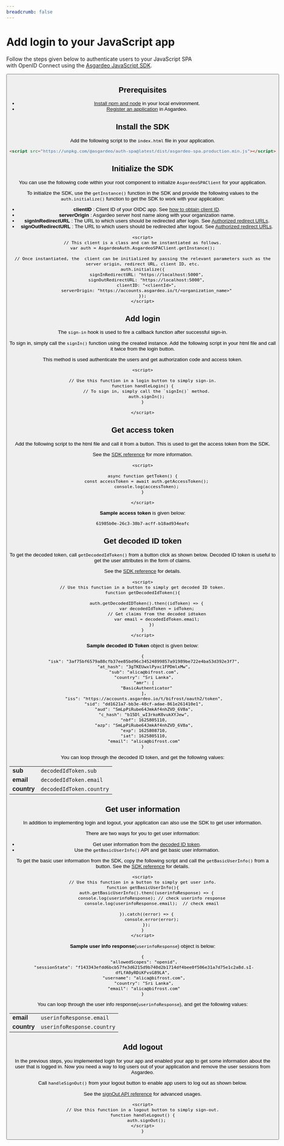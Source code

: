 ```yaml
---
breadcrumb: false
---
```


# Add login to your JavaScript app

Follow the steps given below to authenticate users to your JavaScript SPA with OpenID Connect using the [Asgardeo JavaScript SDK](https://github.com/asgardeo/asgardeo-auth-spa-sdk/blob/main/README.md).

<Button
   buttonType='grey-outlined-icon'
   buttonText='Try out the sample app'
   startIconPath='images/technologies/javascript-logo.svg'
   buttonPath='/quickstarts/qsg-spa-javascript'
/>

## Prerequisites
- [Install npm and node](https://www.npmjs.com/get-npm) in your local environment.
- <a href ="/guides/applications/spa/register-app">Register an application</a> in Asgardeo.

## Install the SDK

Add the following script to the `index.html` file in your application.

``` html
<script src="https://unpkg.com/@asgardeo/auth-spa@latest/dist/asgardeo-spa.production.min.js"></script>
```

## Initialize the SDK

You can use the following code within your root component to initialize `AsgardeoSPAClient` for your application.

To initialize the SDK, use the `getInstance()` function in the SDK and provide the following values to the `auth.initialize()` function to get the SDK to work with your application:
- **clientID** : Client ID of your OIDC app. See <a href="/guides/applications/spa/configure-login/#obtain-client-id-of-the-app">how to obtain client ID</a>.
- **serverOrigin** : Asgardeo server host name along with your organization name.
- **signInRedirectURL** : The URL to which users should be redirected after login. See <a href="/guides/applications/spa/oidc-settings/#authorized-redirect-urls">Authorized redirect URLs</a>.
- **signOutRedirectURL** : The URL to which users should be redirected after logout. See <a href="/guides/applications/spa/oidc-settings/#authorized-redirect-urls">Authorized redirect URLs</a>.

```
<script>
// This client is a class and can be instantiated as follows.
var auth = AsgardeoAuth.AsgardeoSPAClient.getInstance();

// Once instantiated, the  client can be initialized by passing the relevant parameters such as the server origin, redirect URL, client ID, etc.
auth.initialize({
   signInRedirectURL: "https://localhost:5000",
   signOutRedirectURL: "https://localhost:5000",
   clientID: "<clientId>",
   serverOrigin: "https://accounts.asgardeo.io/t/<organization_name>"
});
</script>
```

## Add login

The `sign-in` hook is used to fire a callback function after successful sign-in.

To sign in, simply call the `signIn()` function using the created instance. Add the following script in your html file and call it twice from the login button.

This method is used authenticate the users and get authorization code and access token.

```
<script>

// Use this function in a login button to simply sign-in.
function handleLogin() {
   // To sign in, simply call the `signIn()` method.
   auth.signIn();
}

</script>
```

## Get access token

Add the following script to the html file and call it from a button. This is used to get the access token from the SDK. 

See the [SDK reference](https://github.com/asgardeo/asgardeo-auth-js-sdk#getAccessToken) for more information.


```
<script>

async function getToken() {
   const accessToken = await auth.getAccessToken();
   console.log(accessToken);
}

</script>
```

**Sample access token** is given below:
```
61985b0e-26c3-38b7-acff-b18ad934eafc
```

## Get decoded ID token

To get the decoded token, call `getDecodedIdToken()` from a button click as shown below. Decoded ID token is useful to get the user attributes in the form of claims.

See the [SDK reference](https://github.com/asgardeo/asgardeo-auth-spa-sdk#getdecodedidtoken) for details.

```
<script>
// Use this function in a button to simply get decoded ID token.
function getDecodedIdToken(){

   auth.getDecodedIDToken().then((idToken) => {
           var decodedIdToken = idToken;
           // Get claims from the decoded idtoken
           var email = decodedIdToken.email;
       })
}
</script>
```

**Sample decoded ID Token** object is given below:

```
{
 "isk": "3af75bf6579a88cfb37ee85bd96c34524899857a91989be722e4ba53d392e3f7",
 "at_hash": "3gTKEUwxlPyxc1FPDmlxMw",
 "sub": "alica@bifrost.com",
 "country": "Sri Lanka",
 "amr": [
   "BasicAuthenticator"
 ],
 "iss": "https://accounts.asgardeo.io/t/bifrost/oauth2/token",
 "sid": "dd1621a7-bb3e-48cf-adae-861e261410e1",
 "aud": "SmLpPiRube64JmkAf4nhZVD_6V8a",
 "c_hash": "b15Dl_wI3rkoK0vukXYJew",
 "nbf": 1625805110,
 "azp": "SmLpPiRube64JmkAf4nhZVD_6V8a",
 "exp": 1625808710,
 "iat": 1625805110,
 "email": "alica@bifrost.com"
}
```

You can loop through the  decoded ID token, and get the following values:

<table>
   <tbody>
      <tr>
         <td><b>sub</b></td>
         <td><code>decodedIdToken.sub</code></td>
      </tr>
      <tr>
           <td><b>email</b></td>
           <td><code>decodedIdToken.email</code></td>
      </tr>
      <tr>
         <td><b>country</b></td>
         <td><code>decodedIdToken.country</code></td>
    </tr>
   </tbody>
</table>  

## Get user information

In addition to implementing login and logout, your application can also use the SDK to get user information.

There are two ways for you to get user information:
- Get user information from the [decoded ID token](#get-decoded-id-token).
- Use the `getBasicUserInfo()` API and get basic user information.

To get the basic user information from the SDK, copy the following script and call the `getBasicUserInfo()` from a button. 
See the [SDK reference](https://github.com/asgardeo/asgardeo-auth-spa-sdk#getBasicUserInfo) for details.

```
<script>
// Use this function in a button to simply get user info.
function getBasicUserInfo(){
   auth.getBasicUserInfo().then((userinfoResponse) => {
       console.log(userinfoResponse); // check userinfo response
       console.log(userinfoResponse.email);  // check email

   }).catch((error) => {
       console.error(error);
   });
}
</script>
```

**Sample user info response**(`userinfoResponse`) object is below:

```
{
 "allowedScopes": "openid",
 "sessionState": "f143343efdd6bcb57fe3d6215d9b740d2b1714df4bee0f506e31a7d75e1c2a8d.sI-dfLfA0yRDiKFvsG89LA",
 "username": "alica@bifrost.com",
 "country": "Sri Lanka",
 "email": "alica@bifrost.com"
}
```

You can loop through the user info response(`userinfoResponse`), and get the following values:

<table>
   <tbody>
      <tr>
           <td><b>email</b></td>
           <td><code>userinfoResponse.email</code></td>
      </tr>
      <tr>
         <td><b>country</b></td>
         <td><code>userinfoResponse.country</code></td>
    </tr>
   </tbody>
</table>


## Add logout

In the previous steps, you implemented login for your app and enabled your app to get some information about the user that is logged in. Now you need a way to log users out of your application and remove the user sessions from Asgardeo. 

Call `handleSignOut()` from your logout button to enable app users to log out as shown below.

See the [signOut API reference](https://github.com/asgardeo/asgardeo-auth-spa-sdk#signout) for advanced usages.

```
<script>
// Use this function in a logout button to simply sign-out.
function handleLogout() {
   auth.signOut();
</script>
}
```

